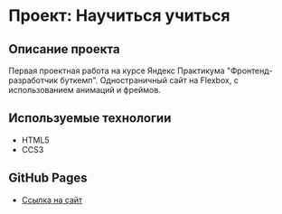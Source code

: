 # Проект: Научиться учиться

## Описание проекта

Первая проектная работа на курсе Яндекс Практикума "Фронтенд-разработчик буткемп".
Одностраничный сайт на Flexbox, с использованием анимаций и фреймов.

## Используемые технологии

- HTML5
- CCS3

## GitHub Pages

- [Ссылка на сайт](https://lizapetkova.github.io/how-to-learn-bootcamp/)
